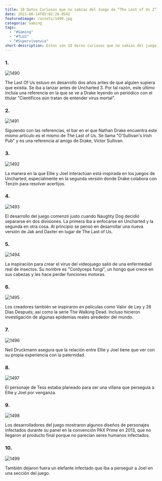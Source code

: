 ```yaml
---
title: 10 Datos Curiosos que no sabías del Juego de “The Last of Us 2”
date: 2021-06-14T05:02:28.054Z
featuredimage: /assets/1490.jpg
categoria: Gaming
tags:
  - "#Gaming"
  - "#TLU2"
  - "#Supervivenvia"
short-description: Estos son 10 daros curiosos que no sabias del juego de the last of us 2
---
```

### 1.

![1490](/assets/1490.jpg "1490")

The Last Of Us estuvo en desarrollo dos años antes de que alguien supiera que existía. Se iba a lanzar antes de Uncharted 3. Por tal razón, este último incluía una referencia en la que se ve a Drake leyendo un periódico con el titular "Científicos aún tratan de entender virus mortal".

### 2.

![1491](/assets/1491.jpg "1491")

Siguiendo con las referencias, el bar en el que Nathan Drake encuentra este mismo artículo es el mismo de The Last of Us. Se llama "O'Sullivan's Irish Pub" y es una referencia al amigo de Drake, Victor Sullivan.

### 3.

![1492](/assets/1492.jpg "1492")

La manera en la que Ellie y Joel interactúan está inspirada en los juegos de Uncharted, especialmente en la segunda versión donde Drake colabora con Tenzin para resolver acertijos.

### 4.

![1493](/assets/1493.jpeg "1493")

El desarrollo del juego comenzó justo cuando Naughty Dog decidió separarse en dos divisiones. La primera iba a enfocarse en Uncharted y la segunda en otra cosa. Al principio se pensó en desarrollar una nueva versión de Jak and Daxter en lugar de The Last of Us.

### 5.

![1494](/assets/1494.jpg "1494")

La inspiración para crear el virus del videojuego salió de una enfermedad real de insectos. Su nombre es "Cordyceps fungi", un hongo que crece en sus cabezas y les hace perder funciones motoras.

### 6.

![1495](/assets/1495.jpg "1495")

Los creadores también se inspiraron en películas como Valor de Ley y 28 Días Después; así como la serie The Walking Dead. Incluso hicieron investigación de algunas epidemias reales alrededor del mundo.

### 7.

![1496](/assets/1496.jpeg "1496")

Neil Druckmann asegura que la relación entre Ellie y Joel tiene que ver con su propia experiencia con la paternidad.

### 8.

![1497](/assets/1497.png "1497")

El personaje de Tess estaba planeado para ser una villana que perseguía a Ellie y Joel por venganza.

### 9.

![1498](/assets/1498.png "1498")

Los desarrolladores del juego mostraron algunos diseños de personajes infectados durante su panel en la convención PAX Prime en 2013, que no llegaron al producto final porque no parecían seres humanos infectados.

### 10.

![1499](/assets/1499.jpg "1499")

También dejaron fuera un elefante infectado que iba a perseguir a Joel en una sección del juego.